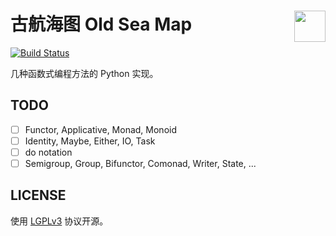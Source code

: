 # 古航海图 Old Sea Map <img align="right" src="https://s3.ax1x.com/2020/11/16/DEQtaR.png" height="50"/>

[![Build Status](https://travis-ci.com/Dothion/OldSeaMap.svg?branch=master)](https://travis-ci.com/Dothion/OldSeaMap)

几种函数式编程方法的 Python 实现。

## TODO

- [ ] Functor, Applicative, Monad, Monoid
- [ ] Identity, Maybe, Either, IO, Task
- [ ] do notation
- [ ] Semigroup, Group, Bifunctor, Comonad, Writer, State, ...

## LICENSE 

使用 [LGPLv3](https://www.gnu.org/licenses/lgpl-3.0.en.html) 协议开源。

